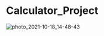 # Calculator_Project
![photo_2021-10-18_14-48-43](https://user-images.githubusercontent.com/43957220/137706749-f0c3c886-61df-4db3-a805-d3440b75f711.jpg)
